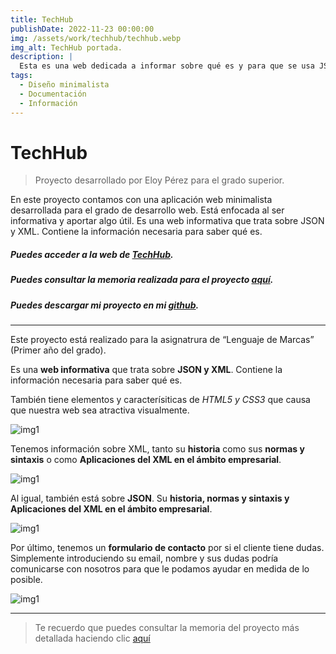 ```yaml
---
title: TechHub
publishDate: 2022-11-23 00:00:00
img: /assets/work/techhub/techhub.webp
img_alt: TechHub portada.
description: |
  Esta es una web dedicada a informar sobre qué es y para que se usa JSON y XML. Está más enfocada en el diseño que en las funcionalides. Busca ser una web atractiva, minimalista y sencilla.
tags:
  - Diseño minimalista
  - Documentación
  - Información
---
```


# TechHub
> Proyecto desarrollado por Eloy Pérez para el grado superior.

En este proyecto contamos con una aplicación web minimalista desarrollada para el grado de desarrollo web.
Está enfocada al ser informativa y aportar algo útil. Es una web informativa que trata sobre JSON y XML. Contiene la información necesaria para saber qué es.

##### Puedes acceder a la web de <a href="https://proyecto-1-eloy6lega.firebaseapp.com/">TechHub</a>.

##### Puedes consultar la memoria realizada para el proyecto [aquí](/assets/work/techhub/TechHubMemoria.pdf).

##### Puedes descargar mi proyecto en mi <a href="https://github.com/eloypgweb/TechHub">github</a>.

<hr>

Este proyecto está realizado para la asignatrura de “Lenguaje de Marcas” (Primer año del grado).

Es una **web informativa** que trata sobre **JSON y XML**. Contiene la información necesaria para saber qué es.

También tiene elementos y caracterísiticas de *HTML5 y CSS3* que causa que nuestra web sea atractiva visualmente.

![img1](/assets/work/techhub/TechHub1.webp)

Tenemos información sobre XML, tanto su **historia** como sus **normas y sintaxis** o como **Aplicaciones del XML en el ámbito empresarial**.

![img1](/assets/work/techhub/TechHub2.webp)

Al igual, también está sobre **JSON**. Su **historia, normas y sintaxis y Aplicaciones del XML en el ámbito empresarial**.

![img1](/assets/work/techhub/TechHub3.webp)

Por último, tenemos un **formulario de contacto** por si el cliente tiene dudas. Simplemente introduciendo su email, nombre y sus dudas podría comunicarse con nosotros para que le podamos ayudar en medida de lo posible.

![img1](/assets/work/techhub/TechHub4.webp)

<hr>

> Te recuerdo que puedes consultar la memoria del proyecto más detallada haciendo clic [aquí](/assets/work/techhub/TechHubMemoria.pdf)